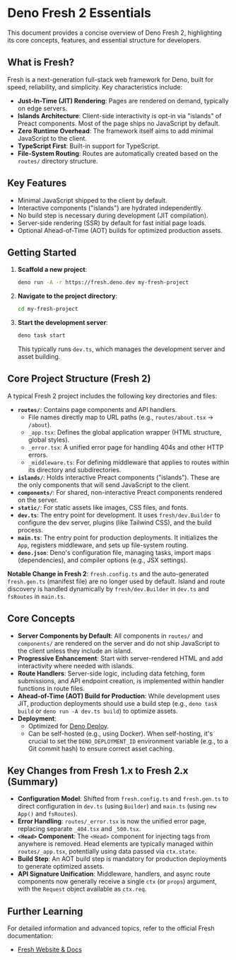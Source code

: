 # Deno Fresh 2 Essentials

This document provides a concise overview of Deno Fresh 2, highlighting its core concepts, features, and essential structure for developers.

## What is Fresh?

Fresh is a next-generation full-stack web framework for Deno, built for speed, reliability, and simplicity. Key characteristics include:

-   **Just-In-Time (JIT) Rendering**: Pages are rendered on demand, typically on edge servers.
-   **Islands Architecture**: Client-side interactivity is opt-in via "islands" of Preact components. Most of the page ships no JavaScript by default.
-   **Zero Runtime Overhead**: The framework itself aims to add minimal JavaScript to the client.
-   **TypeScript First**: Built-in support for TypeScript.
-   **File-System Routing**: Routes are automatically created based on the `routes/` directory structure.

## Key Features

-   Minimal JavaScript shipped to the client by default.
-   Interactive components ("islands") are hydrated independently.
-   No build step is necessary during development (JIT compilation).
-   Server-side rendering (SSR) by default for fast initial page loads.
-   Optional Ahead-of-Time (AOT) builds for optimized production assets.

## Getting Started

1.  **Scaffold a new project**:
    ```sh
    deno run -A -r https://fresh.deno.dev my-fresh-project
    ```
2.  **Navigate to the project directory**:
    ```sh
    cd my-fresh-project
    ```
3.  **Start the development server**:
    ```sh
    deno task start
    ```
    This typically runs `dev.ts`, which manages the development server and asset building.

## Core Project Structure (Fresh 2)

A typical Fresh 2 project includes the following key directories and files:

-   **`routes/`**: Contains page components and API handlers.
    -   File names directly map to URL paths (e.g., `routes/about.tsx` -> `/about`).
    -   `_app.tsx`: Defines the global application wrapper (HTML structure, global styles).
    -   `_error.tsx`: A unified error page for handling 404s and other HTTP errors.
    -   `_middleware.ts`: For defining middleware that applies to routes within its directory and subdirectories.
-   **`islands/`**: Holds interactive Preact components ("islands"). These are the only components that will send JavaScript to the client.
-   **`components/`**: For shared, non-interactive Preact components rendered on the server.
-   **`static/`**: For static assets like images, CSS files, and fonts.
-   **`dev.ts`**: The entry point for development. It uses `fresh/dev.Builder` to configure the dev server, plugins (like Tailwind CSS), and the build process.
-   **`main.ts`**: The entry point for production deployments. It initializes the `App`, registers middleware, and sets up file-system routing.
-   **`deno.json`**: Deno's configuration file, managing tasks, import maps (dependencies), and compiler options (e.g., JSX settings).

**Notable Change in Fresh 2**: `fresh.config.ts` and the auto-generated `fresh.gen.ts` (manifest file) are no longer used by default. Island and route discovery is handled dynamically by `fresh/dev.Builder` in `dev.ts` and `fsRoutes` in `main.ts`.

## Core Concepts

-   **Server Components by Default**: All components in `routes/` and `components/` are rendered on the server and do not ship JavaScript to the client unless they include an island.
-   **Progressive Enhancement**: Start with server-rendered HTML and add interactivity where needed with islands.
-   **Route Handlers**: Server-side logic, including data fetching, form submissions, and API endpoint creation, is implemented within handler functions in route files.
-   **Ahead-of-Time (AOT) Build for Production**: While development uses JIT, production deployments should use a build step (e.g., `deno task build` or `deno run -A dev.ts build`) to optimize assets.
-   **Deployment**:
    -   Optimized for [Deno Deploy](https://deno.com/deploy).
    -   Can be self-hosted (e.g., using Docker). When self-hosting, it's crucial to set the `DENO_DEPLOYMENT_ID` environment variable (e.g., to a Git commit hash) to ensure correct asset caching.

## Key Changes from Fresh 1.x to Fresh 2.x (Summary)

-   **Configuration Model**: Shifted from `fresh.config.ts` and `fresh.gen.ts` to direct configuration in `dev.ts` (using `Builder`) and `main.ts` (using `new App()` and `fsRoutes`).
-   **Error Handling**: `routes/_error.tsx` is now the unified error page, replacing separate `_404.tsx` and `_500.tsx`.
-   **`<Head>` Component**: The `<Head>` component for injecting tags from anywhere is removed. Head elements are typically managed within `routes/_app.tsx`, potentially using data passed via `ctx.state`.
-   **Build Step**: An AOT build step is mandatory for production deployments to generate optimized assets.
-   **API Signature Unification**: Middleware, handlers, and async route components now generally receive a single `ctx` (or `props`) argument, with the `Request` object available as `ctx.req`.

## Further Learning

For detailed information and advanced topics, refer to the official Fresh documentation:
-   [Fresh Website & Docs](https://fresh.deno.dev/)
